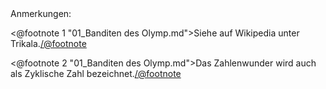 <div class="anmerkungen">Anmerkungen:</div>

<@footnote 1 "01_Banditen des Olymp.md">Siehe auf Wikipedia unter Trikala.</@footnote>

<@footnote 2 "01_Banditen des Olymp.md">Das Zahlenwunder wird auch als Zyklische Zahl bezeichnet.</@footnote>

